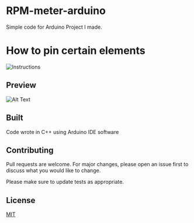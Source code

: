# RPM-meter-arduino

Simple code for Arduino Project I made.

# How to pin certain elements 

![Instructions](https://i.imgur.com/3yqL5DQ.png)

## Preview
![Alt Text](http://g.recordit.co/sEBjY8AEaN.gif)


## Built

Code wrote in C++ using Arduino IDE software

## Contributing
Pull requests are welcome. For major changes, please open an issue first to discuss what you would like to change.

Please make sure to update tests as appropriate.

## License
[MIT](https://choosealicense.com/licenses/mit/)

